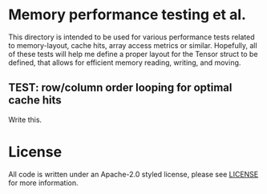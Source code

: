 # Memory performance testing et al.
This directory is intended to be used for various performance tests related to
memory-layout, cache hits, array access metrics or similar. Hopefully, all of
these tests will help me define a proper layout for the Tensor struct to be
defined, that allows for efficient memory reading, writing, and moving.

## TEST: row/column order looping for optimal cache hits
Write this.

# License
All code is written under an Apache-2.0 styled license, please see [LICENSE]()
for more information.
